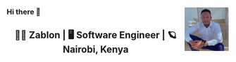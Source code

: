 ### Hi there 👋 <img align="right" width="100" height="100" src="https://github.com/Sawezablon/Sawezablon/blob/main/Images/WhatsApp%20Image%202023-04-22%20at%207.20.53%20AM.jpeg?raw=true">






<h2 align="center">🙆‍♂️ Zablon | 🖥 Software Engineer | 🪐 Nairobi, Kenya</h2>
<!--
**Sawezablon/Sawezablon** is a ✨ _special_ ✨ repository because its `README.md` (this file) appears on your GitHub profile.

Here are some ideas to get you started:

- 🔭 I’m currently working on ...
- 🌱 I’m currently learning ...
- 👯 I’m looking to collaborate on ...
- 🤔 I’m looking for help with ...
- 💬 Ask me about ...
- 📫 How to reach me: ...
- 😄 Pronouns: ...
- ⚡ Fun fact: ...
-->
